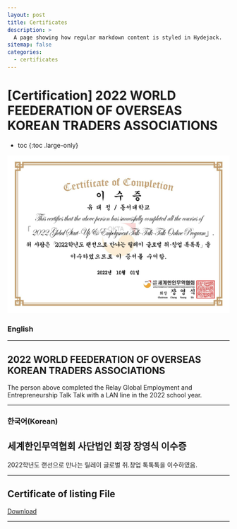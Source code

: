 ```yaml
---
layout: post
title: Certificates
description: >
  A page showing how regular markdown content is styled in Hydejack.
sitemap: false
categories:
  - certificates
---
```


# [Certification] 2022 WORLD FEEDERATION OF OVERSEAS KOREAN TRADERS ASSOCIATIONS

* toc
{:toc .large-only}


![screenshot](/assets/img/blog/trader.jpeg)

### English
---
## 2022 WORLD FEEDERATION OF OVERSEAS KOREAN TRADERS ASSOCIATIONS
 The person above completed the Relay Global Employment and Entrepreneurship Talk Talk with a LAN line in the 2022 school year.

 
---

### 한국어(Korean)
## 세계한인무역협회 사단법인 회장 장영식 이수증
  
  2022학년도 랜선으로 만나는 릴레이 글로벌 취.창업 톡톡톡을 이수하였음.
  
---

## Certificate of listing File
[Download](https://bit.ly/3xpJYcm)

---